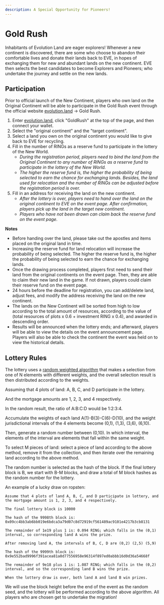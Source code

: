 ```yaml
---
description: A Special Opportunity for Pioneers!
---
```


# Gold Rush

Inhabitants of Evolution Land are eager explorers! Whenever a new continent is discovered, there are some who choose to abandon their comfortable lives and donate their lands back to EVE, in hopes of exchanging them for new and abundant lands on the new continent. EVE then selects the best candidates to become Explorers and Pioneers; who undertake the journey and settle on the new lands.

## Participation

Prior to official launch of the New Continent, players who own land on the Original Continent will be able to participate in the Gold Rush event through the official website [evolution.land](https://www.evolution.land/) -&gt; Gold Rush.

1. Enter [evolution.land](https://www.evolution.land/), click "GoldRush" at the top of the page, and then connect your wallet.
2. Select the "original continent" and the "target continent".
3. Select a land you own on the original continent you would like to give back to EVE for recycling.
4. Fill in the number of RINGs as a reserve fund to participate in the lottery of the New World.
   * _During the registration period, players need to bind the land from the Original Continent to any number of RINGs as a reserve fund to participate in the lottery of the New World._
   * _The higher the reserve fund is, the higher the probability of being selected to earn the chance for exchanging lands. Besides, the land used for relocation and the number of RINGs can be adjusted before the registration period is over._
5. Fill in an address for receiving the land on the new continent.
   * _After the lottery is over, players need to hand over the land on the original continent to EVE on the event page. After confirmation, players pick up the land in the target new continent._
   * _Players who have not been drawn can claim back the reserve fund on the event page._

**Notes**

* Before handing over the land, please take out the apostles and items placed on the original land in time.
* Increasing the reserve fund for land relocation will increase the probability of being selected. The higher the reserve fund is, the higher the probability of being selected to earn the chance for exchanging lands.
* Once the drawing process completed, players first need to send their land from the original continents on the event page. Then, they are able to claim their new land in the game. If not drawn, players could claim their reserve fund on the event page.
* 24 hours before the deadline for registration, you can add/delete land, adjust fees, and modify the address receiving the land on the new continent.
* The lands on the New Continent will be sorted from high to low according to the total amount of resources, according to the value of \(total resources of plots x 0.6 + investment RING x 0.4\), and awarded in descending order.
* Results will be announced when the lottery ends; and afterward, players will be able to view the details on the event announcement page. Players will also be able to check the continent the event was held on to view the historical details.

## Lottery Rules

The lottery uses a [random weighted algorithm](https://github.com/hujw77/raffle) that makes a selection from one of N elements with different weights, and the overall selection result is then distributed according to the weights.

Assuming that 4 plots of land: A, B, C, and D participate in the lottery.

And the mortgage amounts are 1, 2, 3, and 4 respectively.

In the random result, the ratio of A:B:C:D would be 1:2:3:4.

Accumulate the weights of each land A\(1\)-B\(3\)-C\(6\)-D\(10\), and the weight jurisdictional intervals of the 4 elements become \(0,1\), \(1,3\), \(3,6\), \(6,10\).

Then, generate a random number between \(0,10\). In which interval, the elements of the interval are elements that fall within the same weight.

To select M pieces of land: select a piece of land according to the above method, remove it from the collection, and then iterate over the remaining land according to the above method.

The random number is selected as the hash of the block. If the final lottery block is B, we start with B-M blocks, and draw a total of M block hashes as the random number for the lottery.

An example of a lucky draw on ropsten:

```text
Assume that 4 plots of land A, B, C, and D participate in lottery, and the mortgage amount is 1, 2, 3, and 4 respectively.

The final lottery block is 10000

The hash of the 9998th block is: 0x09cc4bb3ab6bb019e6bdca3a79d07c8d72919cf561489ac9101e4217b3cb8131

The remainder of 1e19 plus 1 is: 0.094 RING; which falls in the (0,1) interval, so corresponding land A wins the prize.

After removing land A, the intervals of B, C, D are (0,2) (2,5) (5,9)

The hash of the 9999th block is:
0x9e552bad9996f391acea81a0d77556958e96314f897ed0abbb16d0d36a54668f

The remainder of 9e18 plus 1 is: 1.087 RING; which falls in the (0,2) interval, and so the corresponding land B wins the prize.

When the lottery draw is over, both land A and land B win prizes.
```

We will use the block height before the end of the event as the random seed, and the lottery will be performed according to the above algorithm. All players who are chosen get to undertake the migration!

